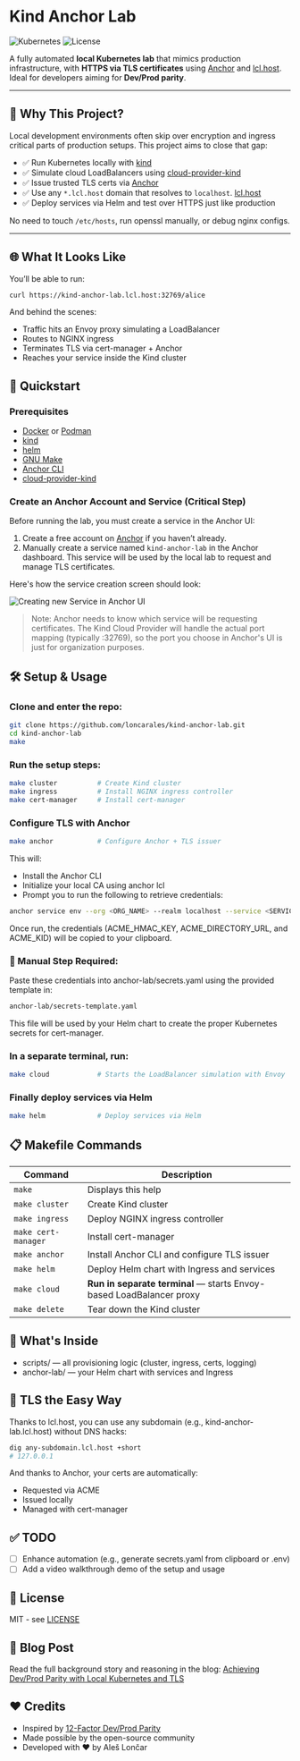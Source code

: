 # Kind Anchor Lab

![Kubernetes](https://img.shields.io/badge/kubernetes-kind-blue)
![License](https://img.shields.io/badge/license-MIT-green.svg)

A fully automated **local Kubernetes lab** that mimics production infrastructure, with **HTTPS via TLS certificates** using [Anchor](https://anchor.dev) and [lcl.host](https://lcl.host).  
Ideal for developers aiming for **Dev/Prod parity**.

---

## 🧠 Why This Project?

Local development environments often skip over encryption and ingress critical parts of production setups. This project aims to close that gap:

- ✅ Run Kubernetes locally with [kind](https://kind.sigs.k8s.io/)
- ✅ Simulate cloud LoadBalancers using [cloud-provider-kind](https://github.com/kubernetes-sigs/cloud-provider-kind)
- ✅ Issue trusted TLS certs via [Anchor](https://anchor.dev)
- ✅ Use any `*.lcl.host` domain that resolves to `localhost`. [lcl.host](https://lcl.host/)
- ✅ Deploy services via Helm and test over HTTPS just like production

No need to touch `/etc/hosts`, run openssl manually, or debug nginx configs.

---

## 🌐 What It Looks Like

You’ll be able to run:

```bash
curl https://kind-anchor-lab.lcl.host:32769/alice
```
And behind the scenes:

- Traffic hits an Envoy proxy simulating a LoadBalancer
- Routes to NGINX ingress
- Terminates TLS via cert-manager + Anchor
- Reaches your service inside the Kind cluster

## 🚀 Quickstart

### Prerequisites

- [Docker](https://www.docker.com/) or [Podman](https://podman.io/)
- [kind](https://kind.sigs.k8s.io/)
- [helm](https://helm.sh/) 
- [GNU Make](https://www.gnu.org/software/make/)
- [Anchor CLI](https://anchor.dev/docs)
- [cloud-provider-kind](https://github.com/kubernetes-sigs/cloud-provider-kind)

### Create an Anchor Account and Service (Critical Step)

Before running the lab, you must create a service in the Anchor UI:

1. Create a free account on [Anchor](https://anchor.dev/) if you haven’t already.
2. Manually create a service named `kind-anchor-lab` in the Anchor dashboard. This service will be used by the local lab to request and manage TLS certificates.

Here's how the service creation screen should look:

![Creating new Service in Anchor UI](https://cdn.loncar.net/anchor-create-service.png)

> Note: Anchor needs to know which service will be requesting certificates. The Kind Cloud Provider will handle the actual port mapping (typically :32769), so the port you choose in Anchor's UI is just for organization purposes.

## 🛠️ Setup & Usage

### Clone and enter the repo:

```bash
git clone https://github.com/loncarales/kind-anchor-lab.git
cd kind-anchor-lab
make
```

### Run the setup steps:

```bash
make cluster          # Create Kind cluster
make ingress          # Install NGINX ingress controller
make cert-manager     # Install cert-manager
```
### Configure TLS with Anchor

```bash
make anchor           # Configure Anchor + TLS issuer
```

This will:

- Install the Anchor CLI
- Initialize your local CA using anchor lcl
- Prompt you to run the following to retrieve credentials:

```bash
anchor service env --org <ORG_NAME> --realm localhost --service <SERVICE_NAME> --env-output dotenv
```

Once run, the credentials (ACME_HMAC_KEY, ACME_DIRECTORY_URL, and ACME_KID) will be copied to your clipboard.

### 🔐 Manual Step Required:

Paste these credentials into anchor-lab/secrets.yaml using the provided template in:

```bash
anchor-lab/secrets-template.yaml
```

This file will be used by your Helm chart to create the proper Kubernetes secrets for cert-manager.

### In a separate terminal, run:

```bash
make cloud            # Starts the LoadBalancer simulation with Envoy
```

### Finally deploy services via Helm

```bash
make helm             # Deploy services via Helm
```

## 📋 Makefile Commands

| Command             | Description                                                          |
|---------------------|----------------------------------------------------------------------|
| `make`              | Displays this help                                                   |
| `make cluster`      | Create Kind cluster                                                  |
| `make ingress`      | Deploy NGINX ingress controller                                      |
| `make cert-manager` | Install cert-manager                                                 |
| `make anchor`       | Install Anchor CLI and configure TLS issuer                          |
| `make helm`         | Deploy Helm chart with Ingress and services                          |
| `make cloud`        | **Run in separate terminal** — starts Envoy-based LoadBalancer proxy |
| `make delete`       | Tear down the Kind cluster                                           |

## 📁 What's Inside

- scripts/ — all provisioning logic (cluster, ingress, certs, logging)
- anchor-lab/ — your Helm chart with services and Ingress

## 🔐 TLS the Easy Way

Thanks to lcl.host, you can use any subdomain (e.g., kind-anchor-lab.lcl.host) without DNS hacks:

```bash
dig any-subdomain.lcl.host +short
# 127.0.0.1
```

And thanks to Anchor, your certs are automatically:

- Requested via ACME
- Issued locally
- Managed with cert-manager

## ✅ TODO

- [ ] Enhance automation (e.g., generate secrets.yaml from clipboard or .env)
- [ ] Add a video walkthrough demo of the setup and usage

## 📜 License

MIT - see [LICENSE](LICENSE)

## 📝 Blog Post

Read the full background story and reasoning in the blog: [Achieving Dev/Prod Parity with Local Kubernetes and TLS](https://TBA.com)

## ❤️ Credits

- Inspired by [12-Factor Dev/Prod Parity](https://12factor.net/dev-prod-parity)
- Made possible by the open-source community
- Developed with ❤️ by Aleš Lončar
